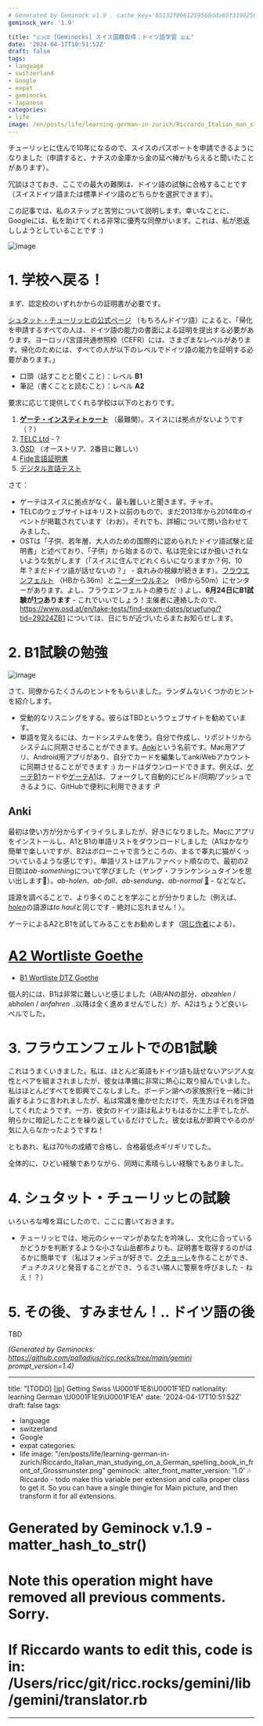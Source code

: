 ```yaml
---
# Generated by Geminock v1.9 . cache_key='65132f0061259560dda65f3196259c0cb843c221fe7caafae77f9f4de2abd08b-jp.yaml'
geminock_ver: '1.9'

title: "🇨🇭♊ [Geminocks] スイス国籍取得：ドイツ語学習 🇩🇪"
date: '2024-04-17T10:51:52Z'
draft: false
tags:
- language
- switzerland
- Google
- expat
- geminocks
- Japanese
categories:
- life
image: /en/posts/life/learning-german-in-zurich/Riccardo_Italian_man_studying_on_a_German_spelling_book_in_front_of_Grossmunster.png
---
```


チューリッヒに住んで10年になるので、スイスのパスポートを申請できるようになりました（申請すると、ナチスの金庫から金の延べ棒がもらえると聞いたことがあります）。

冗談はさておき、ここでの最大の難関は、ドイツ語の試験に合格することです（スイスドイツ語または標準ドイツ語のどちらかを選択できます）。

この記事では、私のステップと苦労について説明します。幸いなことに、Googleには、私を助けてくれる非常に優秀な同僚がいます。これは、私が恩返ししようとしていることです :)

![image](Riccardo_Italian_man_studying_on_a_German_spelling_book_in_front_of_Grossmunster.png)

<!--more-->


# 1. 学校へ戻る！

まず、認定校のいずれかからの証明書が必要です。

[シュタット・チューリッヒの公式ページ](https://www.stadt-zuerich.ch/portal/de/index/politik_u_recht/einbuergerungen/kenntnisse/sprachlicheanforderungen.html) （もちろんドイツ語）によると、「帰化を申請するすべての人は、ドイツ語の能力の書面による証明を提出する必要があります。ヨーロッパ言語共通参照枠（CEFR）には、さまざまなレベルがあります。帰化のためには、すべての人が以下のレベルでドイツ語の能力を証明する必要があります。」

* 口頭（話すことと聞くこと）：レベル **B1**
* 筆記（書くことと読むこと）：レベル **A2**

要求に応じて提供してくれる学校は以下のとおりです。

1. [**ゲーテ・インスティトゥート**](http://www.goethe.de/lrn/prj/pba/bes/gzb/deindex.html) （最難関）。スイスには拠点がないようです（？）
2. [TELC Ltd](https://www.telc.net/#section-0) -？
3. [ÖSD](http://www.osd.at/) （オーストリア、2番目に難しい）
4. [Fide言語証明書](http://www.fide-service.ch/)
5. [デジタル言語テスト](https://www.digitalersprachtest.ch/)

さて：
* ゲーテはスイスに拠点がなく、最も難しいと聞きます。チャオ。
* TELCのウェブサイトはキリスト以前のもので、まだ2013年から2014年のイベントが掲載されています（わお）。それでも、詳細について問い合わせてみました。
* OSTは「子供、若年層、大人のための国際的に認められたドイツ語試験と証明書」と述べており、「子供」から始まるので、私は完全にばか扱いされないような気がします（「スイスに住んでどれくらいになりますか？何、10年？まだドイツ語が話せないの？」 - 哀れみの視線が続きます）。[フラウエンフェルト](https://www.google.com/maps/dir/Zurich+HB,+Bahnhofplatz,+Zurigo,+Svizzera/Frauenfeld,+Svizzera/@47.550191,8.9002971,13.83z/data=!4m14!4m13!1m5!1m1!1s0x47900a08cc0e6e41:0xf5c698b65f8c52a7!2m2!1d8.5403226!2d47.3778579!1m5!1m1!1s0x479a922b7ac416d5:0xabd5ea8c4a738dc7!2m2!1d8.8987541!2d47.5535997!3e3) （HBから36m）と[ニーダーウルネン](https://www.google.com/maps/dir/Zurich+HB,+Bahnhofplatz,+Zurigo,+Svizzera/8867+Niederurnen,+Svizzera/@47.1837248,8.744133,11.39z/data=!4m14!4m13!1m5!1m1!1s0x47900a08cc0e6e41:0xf5c698b65f8c52a7!2m2!1d8.5403226!2d47.3778579!1m5!1m1!1s0x479acd0b21f91dfd:0x6eb928b1714053f3!2m2!1d9.0531505!2d47.125507!3e3) （HBから50m）にセンターがあります。よし、フラウエンフェルトの勝ちだ :) よし、**6月24日にB1試験が[1つ](https://www.osd.at/en/take-tests/find-exam-dates/?country=167&tests=00001100000&land=null&stadt=Frauenfeld&datefrom=01.06.2023&dateto=31.08.2023&centernr=null)あります** - これでいいでしょう！主催者に連絡したので、https://www.osd.at/en/take-tests/find-exam-dates/pruefung/?tid=29224ZB1 については、日にちが近づいたらまたお知らせします。

# 2. B1試験の勉強

![image](man-in-yellow-studies-by-lake-zurich.png)

さて、同僚からたくさんのヒントをもらいました。ランダムないくつかのヒントを紹介します。

* 受動的なリスニングをする。彼らはTBDというウェブサイトを勧めています。
* 単語を覚えるには、カードシステムを使う。自分で作成し、リポジトリからシステムに同期させることができます。[Anki](https://apps.ankiweb.net/)という名前です。Mac用アプリ、Android用アプリがあり、自分でカードを編集してankiWebアカウントに同期させることができます :) カードはダウンロードできます。例えば、[ゲーテB1](https://ankiweb.net/shared/info/1586166030)カードや[ゲーテA1](https://ankiweb.net/shared/info/1386119660)は、フォークして自動的にビルド/同期/プッシュできるように、GitHubで便利に利用できます :P

## Anki

最初は使い方が分からずイライラしましたが、好きになりました。Macにアプリをインストールし、A1とB1の単語リストをダウンロードしました（A1はかなり簡単で楽しいですが、B2はボローニャで言うところの、まるで睾丸に猫がくっついているような感じです）。単語リストはアルファベット順なので、最初の2日間は*ab-something*について学びました（ヤング・フランケンシュタインを思い出します😬）。*ab-holen*、*ab-fall*、*ab-sendung*、*ab-normal* [🧌](https://it.wikipedia.org/wiki/Frankenstein_Junior) - などなど。

語源を調べることで、より多くのことを学ぶことが分かりました（例えば、[*holen*](https://en.wiktionary.org/wiki/holen#German)の語源は*to haul*と同じです - 絶対に忘れません！）。

ゲーテによるA2とB1を試してみることをお勧めします（[同じ作者](https://ankiweb.net/shared/by-author/1386119660)による）。

# [A2 Wortliste Goethe](https://ankiweb.net/shared/info/1386119660)
* [B1 Wortliste DTZ Goethe](https://ankiweb.net/shared/info/1586166030)

個人的には、B1は非常に難しいと感じました（AB/ANの部分、*abzahlen* / abholen / *anfahren* ..以降は全く進めませんでした）が、A2はちょうど良いレベルでした。

# 3. フラウエンフェルトでのB1試験

これはうまくいきました。私は、ほとんど英語もドイツ語も話せないアジア人女性とペアを組まされましたが、彼女は準備に非常に熱心に取り組んでいました。
私はほとんどすべてを即興でこなしました。ボーデン湖への家族旅行を一緒に計画するように言われましたが、私は常識を働かせただけで、先生方はそれを評価してくれたようです。一方、彼女のドイツ語は私よりもはるかに上手でしたが、明らかに暗記したことを繰り返しているだけでした。彼女は私が即興でやるのが気に入らなかったようですね！

ともあれ、私は70％の成績で合格し、合格最低点ギリギリでした。

全体的に、ひどい経験でありながら、同時に素晴らしい経験でもありました。

# 4. シュタット・チューリッヒの試験

いろいろな噂を耳にしたので、ここに書いておきます。

* チューリッヒでは、地元のシャーマンがあなたを吟味し、文化に合っているかどうかを判断するような小さな山岳都市よりも、証明書を取得するのがはるかに簡単です（私はフォンデュが好きで、[クチョーレ](https://cookidoo.ch/recipes/recipe/fr-CH/r434981)を作ることができ、*チュチカスリ*と発音することができ、うるさい隣人に警察を呼びました - ねえ！？）

# 5. その後、すみません！.. ドイツ語の後

TBD




*(Generated by Geminocks: https://github.com/palladius/ricc.rocks/tree/main/gemini prompt_version=1.4)*

---
title: "[TODO] [jp] Getting Swiss \U0001F1E8\U0001F1ED nationality: learning German
  \U0001F1E9\U0001F1EA"
date: '2024-04-17T10:51:52Z'
draft: false
tags:
- language
- switzerland
- Google
- expat
categories:
- life
image: "/en/posts/life/learning-german-in-zurich/Riccardo_Italian_man_studying_on_a_German_spelling_book_in_front_of_Grossmunster.png"
geminock:
  :alter_front_matter_version: '1.0'
  :notes: Riccardo - todo make this variable per extension and calla  proper class
    to get it. So you can have a single thingie for Main picture, and then transform
    it for all extensions.
# Generated by Geminock v.1.9 - matter_hash_to_str()
# Note this operation might have removed all previous comments. Sorry.
# If Riccardo wants to edit this, code is in: /Users/ricc/git/ricc.rocks/gemini/lib/gemini/translator.rb
---
